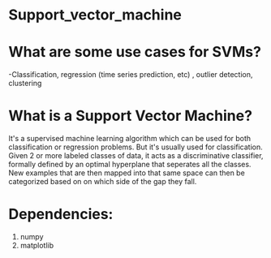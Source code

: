 # Support_vector_machine

# What are some use cases for SVMs?
-Classification, regression (time series prediction, etc) , outlier detection, clustering


# What is a Support Vector Machine?
It's a supervised machine learning algorithm which can be used for both classification or regression problems. But it's usually used for classification. Given 2 or more labeled classes of data, it acts as a discriminative classifier, formally defined by an optimal hyperplane that seperates all the classes. New examples that are then mapped into that same space can then be categorized based on on which side of the gap they fall.

# Dependencies:
1. numpy
2. matplotlib
